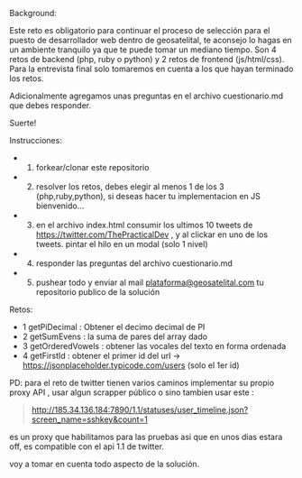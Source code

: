 Background:

Este reto es obligatorio para continuar el proceso de selección para el puesto de desarrollador web dentro de geosatelital, te aconsejo lo hagas en un ambiente tranquilo ya que te puede tomar un mediano tiempo.
Son 4 retos de backend (php, ruby o python) y 2 retos de frontend (js/html/css).
Para la entrevista final solo tomaremos en cuenta a los que hayan terminado los retos.

Adicionalmente agregamos unas preguntas en el archivo cuestionario.md que debes responder.

Suerte!

Instrucciones:
* 1) forkear/clonar este repositorio
* 2) resolver los retos, debes elegir al menos 1 de los 3 (php,ruby,python), si deseas hacer tu implementacion en JS bienvenido...
* 3) en el archivo index.html consumir los ultimos 10 tweets de https://twitter.com/ThePracticalDev , y al clickar en uno de los tweets. pintar el hilo en un modal (solo 1 nivel) 
* 4) responder las preguntas del archivo cuestionario.md
* 5) pushear todo y enviar al mail plataforma@geosatelital.com tu repositorio publico de la solución

Retos:

* 1 getPiDecimal : Obtener el decimo decimal de PI
* 2 getSumEvens : la suma de pares del array dado
* 3 getOrderedVowels : obtener las vocales del texto en forma ordenada
* 4 getFirstId : obtener el primer id del url -> https://jsonplaceholder.typicode.com/users (solo el 1er id)


PD:
para el reto de twitter tienen varios caminos implementar su propio proxy API , usar algun scrapper público o sino tambien usar este : 

> http://185.34.136.184:7890/1.1/statuses/user_timeline.json?screen_name=sshkey&count=1

es un proxy que habilitamos para las pruebas asi que en unos dias estara off, es compatible con el api 1.1 de twitter.

voy a tomar en cuenta todo aspecto de la solución.